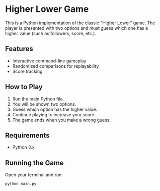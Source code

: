 # Higher Lower Game

This is a Python implementation of the classic "Higher Lower" game. The player is presented with two options and must guess which one has a higher value (such as followers, score, etc.).

## Features

- Interactive command-line gameplay
- Randomized comparisons for replayability
- Score tracking

## How to Play

1. Run the main Python file.
2. You will be shown two options.
3. Guess which option has the higher value.
4. Continue playing to increase your score.
5. The game ends when you make a wrong guess.

## Requirements

- Python 3.x

## Running the Game

Open your terminal and run:

```
python main.py
```
